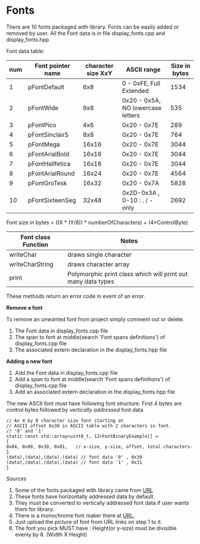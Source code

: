 # Fonts

There are 10 fonts packaged with library. 
Fonts can be easily added or removed by user.
All the Font data is in file display_fonts.cpp and display_fonts.hpp

Font data table: 

| num | Font pointer name | character size XxY |  ASCII range | Size in bytes |
| ------ | ------ | ------ | ------ |  ------ | 
| 1 | pFontDefault | 6x8 |  0 - 0xFE, Full Extended  | 1534 |
| 2 | pFontWide | 9x8 | 0x20 - 0x5A, NO lowercase letters | 535 |
| 3 | pFontPico | 4x6 | 0x20 - 0x7E  | 289 | 
| 4 | pFontSinclairS  | 8x8 | 0x20 - 0x7E | 764 |
| 5 | pFontMega | 16x16 | 0x20 - 0x7E | 3044 |
| 6 | pFontArialBold  | 16x16 | 0x20 - 0x7E |  3044 |
| 7 | pFontHallfetica | 16x16 | 0x20 - 0x7E | 3044 |
| 8 | pFontArialRound| 16x24 | 0x20 - 0x7E | 4564 |
| 9 | pFontGroTesk | 16x32 | 0x20 - 0x7A |  5828 |
| 10 | pFontSixteenSeg | 32x48 | 0x2D-0x3A , 0-10  :  .  / - only | 2692 |

Font size in bytes = ((X * (Y/8)) * numberOfCharacters) + (4*ControlByte)

| Font class Function | Notes |
| ------ | ------ | 
| writeChar| draws single character |
| writeCharString | draws character array |
| print | Polymorphic print class which will print out many data types |

These methods return an error code in event of an error.

**Remove a font**

To remove an unwanted font from project simply comment out or delete.

1. The Font data in display_fonts.cpp file
2. The span to font at middle(search 'Font spans definitions') of display_fonts.cpp file
3. The associated extern declaration in the display_fonts.hpp file

**Adding a new font**

1. Add the Font data in display_fonts.cpp file
2. Add a span to font at middle(search 'Font spans definitions') of display_fonts.cpp file
3. Add an associated extern declaration in the display_fonts.hpp file

The new ASCII font must have following font structure.
First 4 bytes are control bytes followed 
by *vertically addressed* font data.

```
// An 4 by 8 character size font starting at 
// ASCII offset 0x30 in ASCII table with 2 characters in font. 
// '0' and '1' 
static const std::array<uint8_t, 12>FontBinaryExample[] =
{
0x04, 0x08, 0x30, 0x01,   // x-size, y-size, offset, total characters-1
(data),(data),(data),(data) // font data '0' , 0x30
(data),(data),(data),(data) // font data '1' , 0x31
}
```

*Sources*

1. Some of the fonts packaged with library came from [URL](http://rinkydinkelectronics.com/)
2. These fonts have horizontally addressed data by default.
3. They must be converted to vertically addressed font data if user wants them for library.
4. There is a monochrome font maker there at [URL](http://rinkydinkelectronics.com/t_make_font_file_mono.php),
5. Just upload the picture of font from URL links on step 1 to it. 
6. The font you pick MUST have : Height(or y-size) must be divisible evenly by 8. (Width X Height)
